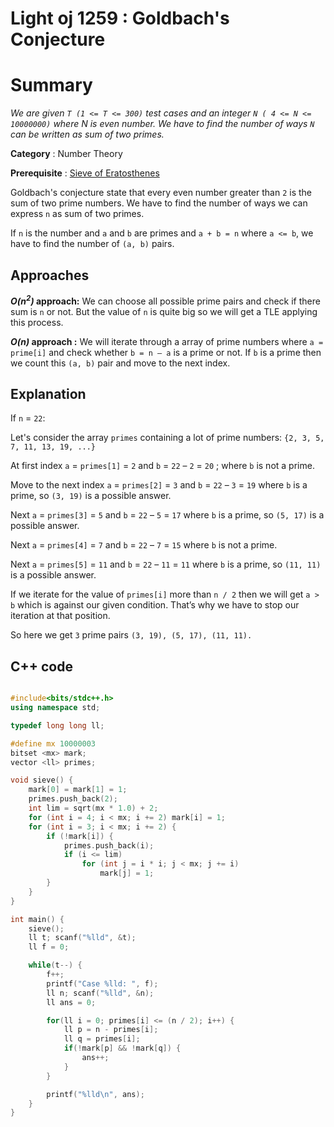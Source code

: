 # Light oj 1259 : Goldbach's Conjecture

# Summary

*We are given `T (1 <= T <= 300)` test cases and an integer `N ( 4 <= N <= 10000000)` where N is even number. We have to find the number of ways `N` can be written as sum of two primes.*

**Category** : Number Theory

**Prerequisite** : [Sieve of Eratosthenes](https://cp-algorithms.com/algebra/sieve-of-eratosthenes.html)

Goldbach's conjecture state that every even number greater than `2`  is the sum of two prime numbers. We have to find the number of ways we can express `n` as sum of two primes.

If `n` is the number and `a` and `b` are primes and `a + b = n` where `a <= b`, we have to find the number of `(a, b)` pairs.

## Approaches

***O(n<sup>2</sup>)* approach:** We can choose all possible prime pairs and check if there sum is `n` or not. But the value of `n` is quite big so we will get a TLE applying this process.

***O(n)* approach :** We will iterate through a array of prime numbers where `a = prime[i]` and check whether  `b = n – a` is a prime or not. If `b` is a prime then we count this `(a, b)` pair and move to the next index.

## Explanation

If `n` = `22`:

Let's consider the array `primes` containing a lot of prime numbers: `{2, 3, 5, 7, 11, 13, 19, ...}`

At first index `a` = `primes[1]` = `2` and `b` = `22` – `2` = `20` ; where `b` is not a prime.

Move to the next index `a` = `primes[2]` = `3` and `b` = `22` – `3` = `19` where `b` is a prime, so `(3, 19)` is a possible answer.

Next `a` = `primes[3]` = `5` and `b` = `22` – `5` = `17` where `b` is a prime, so `(5, 17)` is a possible answer.

Next `a` = `primes[4]` = `7` and `b` = `22` – `7` = `15` where `b` is not a prime.

Next `a` = `primes[5]` = `11`  and `b` = `22` – `11` = `11` where `b` is a prime, so `(11, 11)` is a possible answer.

If we iterate for the value of `primes[i]` more than `n / 2` then we will get `a > b` which is against our given condition. That’s why we have to stop our iteration at that position.

So here we get `3` prime pairs `(3, 19), (5, 17), (11, 11).`

## C++ code
```C++

#include<bits/stdc++.h>
using namespace std;

typedef long long ll;

#define mx 10000003
bitset <mx> mark;
vector <ll> primes;

void sieve() {
    mark[0] = mark[1] = 1;
    primes.push_back(2);
    int lim = sqrt(mx * 1.0) + 2;
    for (int i = 4; i < mx; i += 2) mark[i] = 1;
    for (int i = 3; i < mx; i += 2) {
        if (!mark[i]) {
            primes.push_back(i);
            if (i <= lim)
                for (int j = i * i; j < mx; j += i)
                    mark[j] = 1;
        }
    }
}

int main() {
    sieve();
    ll t; scanf("%lld", &t);
    ll f = 0;

    while(t--) {
        f++;
        printf("Case %lld: ", f);
        ll n; scanf("%lld", &n);
        ll ans = 0;

        for(ll i = 0; primes[i] <= (n / 2); i++) {
            ll p = n - primes[i];
            ll q = primes[i];
            if(!mark[p] && !mark[q]) {
                ans++;
            }
        }

        printf("%lld\n", ans);
    }
}
```